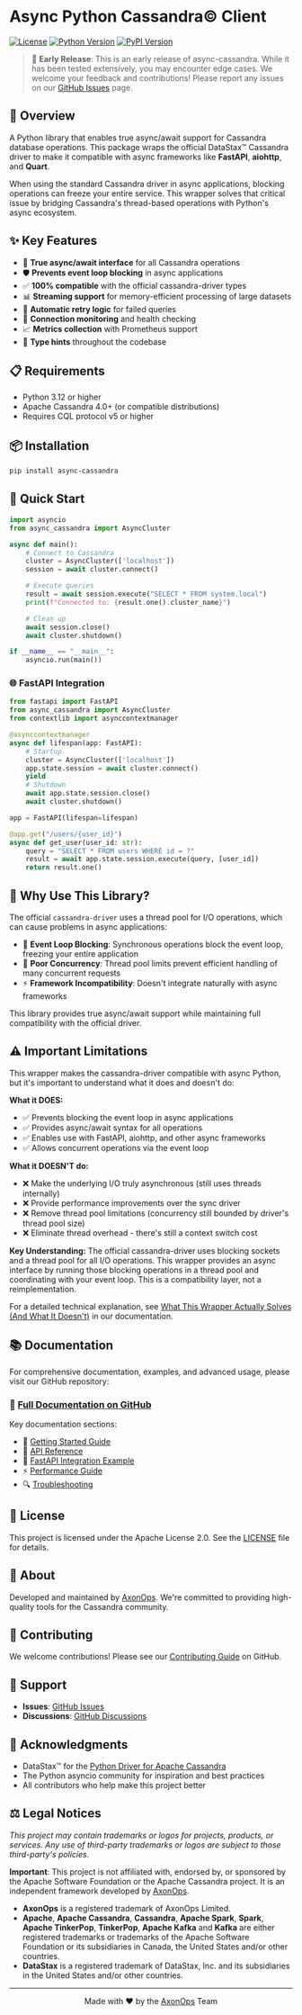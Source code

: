 # Async Python Cassandra© Client

[![License](https://img.shields.io/badge/License-Apache%202.0-blue.svg)](https://opensource.org/licenses/Apache-2.0)
[![Python Version](https://img.shields.io/pypi/pyversions/async-cassandra)](https://pypi.org/project/async-cassandra/)
[![PyPI Version](https://img.shields.io/pypi/v/async-cassandra)](https://pypi.org/project/async-cassandra/)

> 📢 **Early Release**: This is an early release of async-cassandra. While it has been tested extensively, you may encounter edge cases. We welcome your feedback and contributions! Please report any issues on our [GitHub Issues](https://github.com/axonops/async-python-cassandra-client/issues) page.

## 🎯 Overview

A Python library that enables true async/await support for Cassandra database operations. This package wraps the official DataStax™ Cassandra driver to make it compatible with async frameworks like **FastAPI**, **aiohttp**, and **Quart**.

When using the standard Cassandra driver in async applications, blocking operations can freeze your entire service. This wrapper solves that critical issue by bridging Cassandra's thread-based operations with Python's async ecosystem.

## ✨ Key Features

- 🚀 **True async/await interface** for all Cassandra operations
- 🛡️ **Prevents event loop blocking** in async applications
- ✅ **100% compatible** with the official cassandra-driver types
- 📊 **Streaming support** for memory-efficient processing of large datasets
- 🔄 **Automatic retry logic** for failed queries
- 📡 **Connection monitoring** and health checking
- 📈 **Metrics collection** with Prometheus support
- 🎯 **Type hints** throughout the codebase

## 📋 Requirements

- Python 3.12 or higher
- Apache Cassandra 4.0+ (or compatible distributions)
- Requires CQL protocol v5 or higher

## 📦 Installation

```bash
pip install async-cassandra
```

## 🚀 Quick Start

```python
import asyncio
from async_cassandra import AsyncCluster

async def main():
    # Connect to Cassandra
    cluster = AsyncCluster(['localhost'])
    session = await cluster.connect()

    # Execute queries
    result = await session.execute("SELECT * FROM system.local")
    print(f"Connected to: {result.one().cluster_name}")

    # Clean up
    await session.close()
    await cluster.shutdown()

if __name__ == "__main__":
    asyncio.run(main())
```

### 🌐 FastAPI Integration

```python
from fastapi import FastAPI
from async_cassandra import AsyncCluster
from contextlib import asynccontextmanager

@asynccontextmanager
async def lifespan(app: FastAPI):
    # Startup
    cluster = AsyncCluster(['localhost'])
    app.state.session = await cluster.connect()
    yield
    # Shutdown
    await app.state.session.close()
    await cluster.shutdown()

app = FastAPI(lifespan=lifespan)

@app.get("/users/{user_id}")
async def get_user(user_id: str):
    query = "SELECT * FROM users WHERE id = ?"
    result = await app.state.session.execute(query, [user_id])
    return result.one()
```

## 🤔 Why Use This Library?

The official `cassandra-driver` uses a thread pool for I/O operations, which can cause problems in async applications:

- 🚫 **Event Loop Blocking**: Synchronous operations block the event loop, freezing your entire application
- 🐌 **Poor Concurrency**: Thread pool limits prevent efficient handling of many concurrent requests
- ⚡ **Framework Incompatibility**: Doesn't integrate naturally with async frameworks

This library provides true async/await support while maintaining full compatibility with the official driver.

## ⚠️ Important Limitations

This wrapper makes the cassandra-driver compatible with async Python, but it's important to understand what it does and doesn't do:

**What it DOES:**
- ✅ Prevents blocking the event loop in async applications
- ✅ Provides async/await syntax for all operations
- ✅ Enables use with FastAPI, aiohttp, and other async frameworks
- ✅ Allows concurrent operations via the event loop

**What it DOESN'T do:**
- ❌ Make the underlying I/O truly asynchronous (still uses threads internally)
- ❌ Provide performance improvements over the sync driver
- ❌ Remove thread pool limitations (concurrency still bounded by driver's thread pool size)
- ❌ Eliminate thread overhead - there's still a context switch cost

**Key Understanding:** The official cassandra-driver uses blocking sockets and a thread pool for all I/O operations. This wrapper provides an async interface by running those blocking operations in a thread pool and coordinating with your event loop. This is a compatibility layer, not a reimplementation.

For a detailed technical explanation, see [What This Wrapper Actually Solves (And What It Doesn't)](https://github.com/axonops/async-python-cassandra-client/blob/main/docs/why-async-wrapper.md) in our documentation.

## 📚 Documentation

For comprehensive documentation, examples, and advanced usage, please visit our GitHub repository:

### 🔗 **[Full Documentation on GitHub](https://github.com/axonops/async-python-cassandra-client)**

Key documentation sections:
- 📖 [Getting Started Guide](https://github.com/axonops/async-python-cassandra-client/blob/main/docs/getting-started.md)
- 🔧 [API Reference](https://github.com/axonops/async-python-cassandra-client/blob/main/docs/api.md)
- 🚀 [FastAPI Integration Example](https://github.com/axonops/async-python-cassandra-client/tree/main/examples/fastapi_app)
- ⚡ [Performance Guide](https://github.com/axonops/async-python-cassandra-client/blob/main/docs/performance.md)
- 🔍 [Troubleshooting](https://github.com/axonops/async-python-cassandra-client/blob/main/docs/troubleshooting.md)

## 📄 License

This project is licensed under the Apache License 2.0. See the [LICENSE](https://github.com/axonops/async-python-cassandra-client/blob/main/LICENSE) file for details.

## 🏢 About

Developed and maintained by [AxonOps](https://axonops.com). We're committed to providing high-quality tools for the Cassandra community.

## 🤝 Contributing

We welcome contributions! Please see our [Contributing Guide](https://github.com/axonops/async-python-cassandra-client/blob/main/CONTRIBUTING.md) on GitHub.

## 💬 Support

- **Issues**: [GitHub Issues](https://github.com/axonops/async-python-cassandra-client/issues)
- **Discussions**: [GitHub Discussions](https://github.com/axonops/async-python-cassandra-client/discussions)

## 🙏 Acknowledgments

- DataStax™ for the [Python Driver for Apache Cassandra](https://github.com/datastax/python-driver)
- The Python asyncio community for inspiration and best practices
- All contributors who help make this project better

## ⚖️ Legal Notices

*This project may contain trademarks or logos for projects, products, or services. Any use of third-party trademarks or logos are subject to those third-party's policies.*

**Important**: This project is not affiliated with, endorsed by, or sponsored by the Apache Software Foundation or the Apache Cassandra project. It is an independent framework developed by [AxonOps](https://axonops.com).

- **AxonOps** is a registered trademark of AxonOps Limited.
- **Apache**, **Apache Cassandra**, **Cassandra**, **Apache Spark**, **Spark**, **Apache TinkerPop**, **TinkerPop**, **Apache Kafka** and **Kafka** are either registered trademarks or trademarks of the Apache Software Foundation or its subsidiaries in Canada, the United States and/or other countries.
- **DataStax** is a registered trademark of DataStax, Inc. and its subsidiaries in the United States and/or other countries.

---

<p align="center">
  Made with ❤️ by the <a href="https://axonops.com">AxonOps</a> Team
</p>

